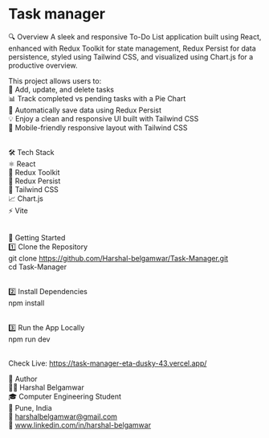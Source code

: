 # Task manager 

🔍 Overview
A sleek and responsive To-Do List application built using React, enhanced with Redux Toolkit for state management, Redux Persist for data persistence, styled using Tailwind CSS, and visualized using Chart.js for a productive overview.<br />

This project allows users to:<br />
📝 Add, update, and delete tasks<br />
📊 Track completed vs pending tasks with a Pie Chart<br />
💾 Automatically save data using Redux Persist<br />
💡 Enjoy a clean and responsive UI built with Tailwind CSS<br />
📱 Mobile-friendly responsive layout with Tailwind CSS<br /><br />

🛠️ Tech Stack<br />
⚛️ React<br />
🧠 Redux Toolkit<br />
💾 Redux Persist<br />
🎨 Tailwind CSS<br />
📈 Chart.js<br />
⚡ Vite<br /><br />

🚀 Getting Started<br />
1️⃣ Clone the Repository<br />
git clone https://github.com/Harshal-belgamwar/Task-Manager.git<br />
cd Task-Manager<br /><br />

2️⃣ Install Dependencies<br />
npm install<br /><br />

3️⃣ Run the App Locally<br />
npm run dev<br /><br />

Check Live: https://task-manager-eta-dusky-43.vercel.app/ 

👤 Author<br />
👨‍💻 Harshal Belgamwar<br />
🎓 Computer Engineering Student<br />
📍 Pune, India<br />
📧 harshalbelgamwar@gmail.com<br />
🔗 www.linkedin.com/in/harshal-belgamwar<br />

